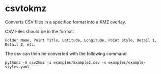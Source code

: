 # csvtokmz
Converts CSV files in a specified format into a KMZ overlay.

CSV Files should be in the format:
```
Folder Name, Point Title, Latitude, Longitude, Point Style, Detail 1, Detail 2, etc.
```

The csv can then be converted with the following command
```shell
python3 -m csv2kmz -i examples/Example2.csv -s examples/example-styles.yaml
```


